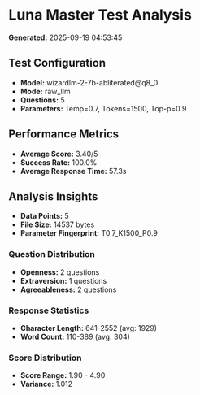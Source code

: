# Luna Master Test Analysis

**Generated:** 2025-09-19 04:53:45

## Test Configuration
- **Model:** wizardlm-2-7b-abliterated@q8_0
- **Mode:** raw_llm
- **Questions:** 5
- **Parameters:** Temp=0.7, Tokens=1500, Top-p=0.9

## Performance Metrics
- **Average Score:** 3.40/5
- **Success Rate:** 100.0%
- **Average Response Time:** 57.3s

## Analysis Insights
- **Data Points:** 5
- **File Size:** 14537 bytes
- **Parameter Fingerprint:** T0.7_K1500_P0.9

### Question Distribution
- **Openness:** 2 questions
- **Extraversion:** 1 questions
- **Agreeableness:** 2 questions

### Response Statistics
- **Character Length:** 641-2552 (avg: 1929)
- **Word Count:** 110-389 (avg: 304)

### Score Distribution
- **Score Range:** 1.90 - 4.90
- **Variance:** 1.012
